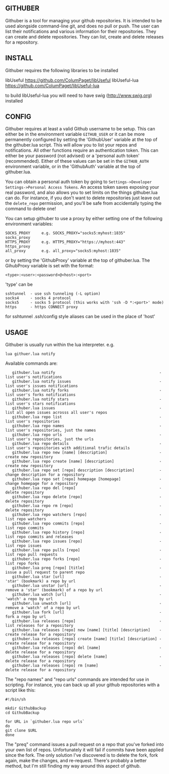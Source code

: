 ## GITHUBER
Githuber is a tool for managing your github repositories. It is intended to be used alongside command-line git, and does no pull or push. The user can list their notifications and various information for their repositories. They can create and delete repositories. They can list, create and delete releases for a repository.

## INSTALL

Githuber requires the following libraries to be installed

libUseful      https://github.com/ColumPaget/libUseful
libUseful-lua  https://github.com/ColumPaget/libUseful-lua

to build libUseful-lua you will need to have swig (http://www.swig.org) installed

## CONFIG

Githuber requires at least a valid Github username to be setup. This can either be in the environment variable `GITHUB_USER` or it can be more permanently configured by setting the 'GithubUser' variable at the top of the githuber.lua script. This will allow you to list your repos and notifications. All other functions require an authentication token. This can either be your password (not advised) or a 'personal auth token' (recommended). Either of these values can be set in the `GITHUB_AUTH` environment variable, or in the 'GithubAuth' variable at the top of githuber.lua.

You can obtain a personal auth token by going to `Settings->Developer Settings->Personal Access Tokens`. An access token saves exposing your real password, and also allows you to set limits on the things githuber.lua can do. For instance, if you don't want to delete repositories just leave out the `delete_repo` permission, and you'll be safe from accidentally typing the command to delete one!

You can setup githuber to use a proxy by either setting one of the following environment variables:

```
SOCKS_PROXY     e.g. SOCKS_PROXY="socks5:myhost:1835"
socks_proxy
HTTPS_PROXY     e.g. HTTPS_PROXY="https://myhost:443"
https_proxy
all_proxy       e.g. all_proxy="socks5:myhost:1835"
```

or by setting the 'GithubProxy' variable at the top of githuber.lua. The GihubProxy variable is set with the format:

```
<type>:<user>:<password>@<host>:<port>
```

'type' can be

```
sshtunnel  - use ssh tunneling (-L option)
socks4     - socks 4 protocol
socks5     - socks 5 protocol (this works with 'ssh -D *:<port>' mode)
https      - https CONNECT proxy
```

for sshtunnel .ssh/config style aliases can be used in the place of 'host'


## USAGE

Githuber is usually run within the lua interpreter. e.g.

```
lua githuer.lua notify
```

Available commands are:

```
   githuber.lua notify                                              - list user's notifications
   githuber.lua notify issues                                       - list user's issues notifications
   githuber.lua notify forks                                        - list user's forks notifications
   githuber.lua notify stars                                        - list user's stars notifications
   githuber.lua issues                                              - list all open issues acrosss all user's repos
   githuber.lua repo list                                           - list user's repositories
   githuber.lua repo names                                          - list user's repositories, just the names
   githuber.lua repo urls                                           - list user's repositories, just the urls
   githuber.lua repo details                                        - list user's repositories with additional trafic details
   githuber.lua repo new [name] [description]                       - create new repository
   githuber.lua repo create [name] [description]                    - create new repository
   githuber.lua repo set [repo] description [description]           - change description for a repository
   githuber.lua repo set [repo] homepage [homepage]                 - change homepage for a repository
   githuber.lua repo del [repo]                                     - delete repository
   githuber.lua repo delete [repo]                                  - delete repository
   githuber.lua repo rm [repo]                                      - delete repository
   githuber.lua repo watchers [repo]                                - list repo watchers
   githuber.lua repo commits [repo]                                 - list repo commits
   githuber.lua repo history [repo]                                 - list repo commits and releases
   githuber.lua repo issues [repo]                                  - list repo issues
   githuber.lua repo pulls [repo]                                   - list repo pull requests
   githuber.lua repo forks [repo]                                   - list repo forks
   githuber.lua preq [repo] [title]                                 - issue a pull request to parent repo
   githuber.lua star [url]                                          - 'star' (bookmark) a repo by url
   githuber.lua unstar [url]                                        - remove a 'star' (bookmark) of a repo by url
   githuber.lua watch [url]                                         - 'watch' a repo by url
   githuber.lua unwatch [url]                                       - remove a 'watch' of a repo by url
   githuber.lua fork [url]                                          - fork a repo by url
   githuber.lua releases [repo]                                     - list releases for a repository
   githuber.lua releases [repo] new [name] [title] [description]    - create release for a repository
   githuber.lua releases [repo] create [name] [title] [description] - create release for a repository
   githuber.lua releases [repo] del [name]                          - delete release for a repository
   githuber.lua releases [repo] delete [name]                       - delete release for a repository
   githuber.lua releases [repo] rm [name]                           - delete release for a repository

```

The "repo names" and "repo urls" commands are intended for use in scripting. For instance, you can back up all your github repositories with a script like this:

```
#!/bin/sh

mkdir GithubBackup
cd GithubBackup

for URL in `githuber.lua repo urls`
do
git clone $URL
done
```


The "preq" command issues a pull request on a repo that you've forked into your own list of repos. Unfortunately it will fail if commits have been applied since the fork. The only solution I've discovered is to delete the fork, fork again, make the changes, and re-request. There's probably a better method, but I'm still finding my way around this aspect of github.
